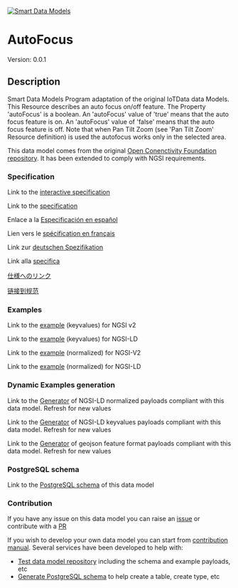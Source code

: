 [![Smart Data Models](https://smartdatamodels.org/wp-content/uploads/2022/01/SmartDataModels_logo.png "Logo")](https://smartdatamodels.org)
# AutoFocus
Version: 0.0.1

## Description 

Smart Data Models Program adaptation of the original IoTData data Models. This Resource describes an auto focus on/off feature. The Property 'autoFocus' is a boolean. An 'autoFocus' value of 'true' means that the auto focus feature is on. An 'autoFocus' value of 'false' means that the auto focus feature is off. Note that when Pan Tilt Zoom (see 'Pan Tilt Zoom' Resource definition) is used the autofocus works only in the selected area.

This data model comes from the original [Open Conenctivity Foundation repository](https://github.com/openconnectivityfoundation/IoTDataModels). It has been extended to comply with NGSI requirements.
### Specification

Link to the [interactive specification](https://swagger.lab.fiware.org/?url=https://smart-data-models.github.io/dataModel.OCF/AutoFocus/swagger.yaml)

Link to the [specification](https://github.com/smart-data-models/dataModel.OCF/blob/master/AutoFocus/doc/spec.md)

Enlace a la [Especificación en español](https://github.com/smart-data-models/dataModel.OCF/blob/master/AutoFocus/doc/spec_ES.md)

Lien vers le [spécification en français](https://github.com/smart-data-models/dataModel.OCF/blob/master/AutoFocus/doc/spec_FR.md)

Link zur [deutschen Spezifikation](https://github.com/smart-data-models/dataModel.OCF/blob/master/AutoFocus/doc/spec_DE.md)

Link alla [specifica](https://github.com/smart-data-models/dataModel.OCF/blob/master/AutoFocus/doc/spec_IT.md)

[仕様へのリンク](https://github.com/smart-data-models/dataModel.OCF/blob/master/AutoFocus/doc/spec_JA.md)

[链接到规范](https://github.com/smart-data-models/dataModel.OCF/blob/master/AutoFocus/doc/spec_ZH.md)
### Examples

Link to the [example](https://smart-data-models.github.io/dataModel.OCF/AutoFocus/examples/example.json) (keyvalues) for NGSI v2

Link to the [example](https://smart-data-models.github.io/dataModel.OCF/AutoFocus/examples/example.jsonld) (keyvalues) for NGSI-LD

Link to the [example](https://smart-data-models.github.io/dataModel.OCF/AutoFocus/examples/example-normalized.json) (normalized) for NGSI-V2

Link to the [example](https://smart-data-models.github.io/dataModel.OCF/AutoFocus/examples/example-normalized.jsonld) (normalized) for NGSI-LD
### Dynamic Examples generation

Link to the [Generator](https://smartdatamodels.org/extra/ngsi-ld_generator.php?schemaUrl=https://raw.githubusercontent.com/smart-data-models/dataModel.OCF/master/AutoFocus/schema.json&email=info@smartdatamodels.org) of NGSI-LD normalized payloads compliant with this data model. Refresh for new values

Link to the [Generator](https://smartdatamodels.org/extra/ngsi-ld_generator_keyvalues.php?schemaUrl=https://raw.githubusercontent.com/smart-data-models/dataModel.OCF/master/AutoFocus/schema.json&email=info@smartdatamodels.org) of NGSI-LD keyvalues payloads compliant with this data model. Refresh for new values

Link to the [Generator](https://smartdatamodels.org/extra/geojson_features_generator.php?schemaUrl=https://raw.githubusercontent.com/smart-data-models/dataModel.OCF/master/AutoFocus/schema.json&email=info@smartdatamodels.org) of geojson feature format payloads compliant with this data model. Refresh for new values
### PostgreSQL schema

Link to the [PostgreSQL schema](https://github.com/smart-data-models/dataModel.OCF/blob/master/AutoFocus/schema.sql) of this data model
### Contribution

 If you have any issue on this data model you can raise an [issue](https://github.com/smart-data-models/dataModel.OCF/issues)  or contribute with a [PR](https://github.com/smart-data-models/dataModel.OCF/pulls)

 If you wish to develop your own data model you can start from [contribution manual](https://bit.ly/contribution_manual). Several services have been developed to help with: 
 - [Test data model repository](https://smartdatamodels.org/index.php/data-models-contribution-api/) including the schema and example payloads, etc
 - [Generate PostgreSQL schema](https://smartdatamodels.org/index.php/sql-service/) to help create a table, create type, etc
